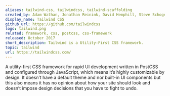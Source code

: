 ```yaml
---
aliases: tailwind-css, tailwindcss, tailwind-scaffolding
created_by: Adam Wathan, Jonathan Reinink, David Hemphill, Steve Schoger
display_name: Tailwind CSS
github_url: https://github.com/tailwindcss
logo: tailwind.png
related: framework, css, postcss, css-framework
released: October 2017
short_description: Tailwind is a Utility-First CSS framework.
topic: tailwind
url: https://tailwindcss.com/
---
```

A utility-first CSS framework for rapid UI development written in PostCSS and configured through JavaScript, which means it’s highly customizable by design. It doesn’t have a default theme and nor built-in UI components but this also means it has no opinion about how your site should look and doesn’t impose design decisions that you have to fight to undo.
